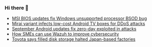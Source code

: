 ### Hi there 👋

<!--START_SECTION:feed-->
* [MSI BIOS updates fix Windows unsupported processor BSOD bug](https://www.bleepingcomputer.com/news/software/msi-bios-updates-fix-windows-unsupported-processor-bsod-bug/)
* [Mirai variant infects low-cost Android TV boxes for DDoS attacks](https://www.bleepingcomputer.com/news/security/mirai-variant-infects-low-cost-android-tv-boxes-for-ddos-attacks/)
* [September Android updates fix zero-day exploited in attacks](https://www.bleepingcomputer.com/news/security/september-android-updates-fix-zero-day-exploited-in-attacks/)
* [How SMEs can use Wazuh to improve cybersecurity](https://www.bleepingcomputer.com/news/security/how-smes-can-use-wazuh-to-improve-cybersecurity/)
* [Toyota says filled disk storage halted Japan-based factories](https://www.bleepingcomputer.com/news/security/toyota-says-filled-disk-storage-halted-japan-based-factories/)
<!--END_SECTION:feed-->

<!--
**frankenk/frankenk** is a ✨ _special_ ✨ repository because its `README.md` (this file) appears on your GitHub profile.

Here are some ideas to get you started:

- 🔭 I’m currently working on ...
- 🌱 I’m currently learning ...
- 👯 I’m looking to collaborate on ...
- 🤔 I’m looking for help with ...
- 💬 Ask me about ...
- 📫 How to reach me: ...
- 😄 Pronouns: ...
- ⚡ Fun fact: ...
-->



